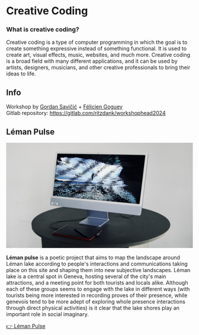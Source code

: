 # Creative Coding

### What is creative coding?

Creative coding is a type of computer programming in which the goal is to create something expressive instead of something functional. It is used to create art, visual effects, music, websites, and much more. Creative coding is a broad field with many different applications, and it can be used by artists, designers, musicians, and other creative professionals to bring their ideas to life.

## Info

Workshop by [Gordan Savičić](https://yugo.at/processing/) + [Félicien Goguey](https://felicien.io/en/)  
Gitlab repository: https://gitlab.com/ritzdank/workshophead2024

## Léman Pulse

![Léman Pulse](./Léman%20Pulse/final/Léman%20Pulse%20image%20-%20secondary.jpeg)

**Léman pulse** is a poetic project that aims to map the landscape around Léman lake according to people's interactions and communications taking place on this site and shaping them into new
subjective landscapes. Léman lake is a central spot in Geneva, hosting several of the city's main attractions, and a meeting point for both tourists and locals alike. Although each of these groups seems to engage with the lake in different ways (with tourists being more interested in recording proves of their presence, while genevois tend to be more adept of exploring whole presence interactions through direct physical activities) is it clear that the lake shores play an important role in social imaginary.

[👉 Léman Pulse](./Léman%20Pulse/final)
